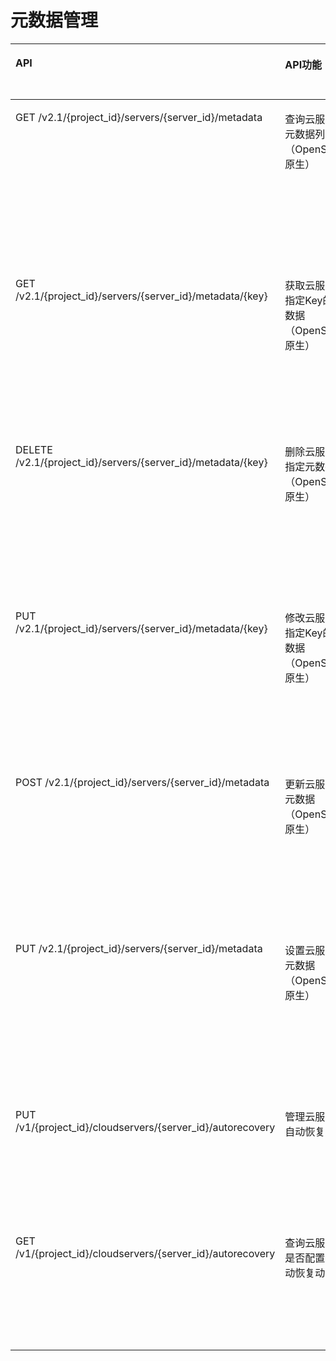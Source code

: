 # 元数据管理<a name="ZH-CN_TOPIC_0103071516"></a>

<a name="table144485372515"></a>
<table><thead align="left"><tr id="row7456538256"><th class="cellrowborder" valign="top" width="35.64356435643564%" id="mcps1.1.5.1.1"><p id="p104512532258"><a name="p104512532258"></a><a name="p104512532258"></a>API</p>
</th>
<th class="cellrowborder" valign="top" width="18.81188118811881%" id="mcps1.1.5.1.2"><p id="p10605125713535"><a name="p10605125713535"></a><a name="p10605125713535"></a>API功能</p>
</th>
<th class="cellrowborder" valign="top" width="25.742574257425744%" id="mcps1.1.5.1.3"><p id="p84525314251"><a name="p84525314251"></a><a name="p84525314251"></a>授权项</p>
</th>
<th class="cellrowborder" valign="top" width="19.801980198019802%" id="mcps1.1.5.1.4"><p id="p11249625124315"><a name="p11249625124315"></a><a name="p11249625124315"></a>授权项作用域</p>
</th>
</tr>
</thead>
<tbody><tr id="row74519536251"><td class="cellrowborder" valign="top" width="35.64356435643564%" headers="mcps1.1.5.1.1 "><p id="p1153135543716"><a name="p1153135543716"></a><a name="p1153135543716"></a>GET /v2.1/{project_id}/servers/{server_id}/metadata</p>
</td>
<td class="cellrowborder" valign="top" width="18.81188118811881%" headers="mcps1.1.5.1.2 "><p id="p78710464433"><a name="p78710464433"></a><a name="p78710464433"></a>查询云服务器元数据列表（OpenStack原生）</p>
</td>
<td class="cellrowborder" valign="top" width="25.742574257425744%" headers="mcps1.1.5.1.3 "><a name="ul58974106263"></a><a name="ul58974106263"></a><ul id="ul58974106263"><li>ecs:servers:listMetadata</li></ul>
</td>
<td class="cellrowborder" valign="top" width="19.801980198019802%" headers="mcps1.1.5.1.4 "><a name="ul0489728233"></a><a name="ul0489728233"></a><ul id="ul0489728233"><li>支持：</li></ul>
<p id="p4505928837"><a name="p4505928837"></a><a name="p4505928837"></a>项目(Project)</p>
<p id="p1950519283318"><a name="p1950519283318"></a><a name="p1950519283318"></a></p>
<a name="ul950582810311"></a><a name="ul950582810311"></a><ul id="ul950582810311"><li>不支持：</li></ul>
<p id="p250522819317"><a name="p250522819317"></a><a name="p250522819317"></a>企业项目(Enterprise Project)</p>
</td>
</tr>
<tr id="row154545313252"><td class="cellrowborder" valign="top" width="35.64356435643564%" headers="mcps1.1.5.1.1 "><p id="p7601164133811"><a name="p7601164133811"></a><a name="p7601164133811"></a>GET /v2.1/{project_id}/servers/{server_id}/metadata/{key}</p>
</td>
<td class="cellrowborder" valign="top" width="18.81188118811881%" headers="mcps1.1.5.1.2 "><p id="p087124612434"><a name="p087124612434"></a><a name="p087124612434"></a>获取云服务器指定Key的元数据（OpenStack原生）</p>
</td>
<td class="cellrowborder" valign="top" width="25.742574257425744%" headers="mcps1.1.5.1.3 "><a name="ul289781082619"></a><a name="ul289781082619"></a><ul id="ul289781082619"><li>ecs:servers:getMetadata</li></ul>
</td>
<td class="cellrowborder" valign="top" width="19.801980198019802%" headers="mcps1.1.5.1.4 "><a name="ul121568314614"></a><a name="ul121568314614"></a><ul id="ul121568314614"><li>支持：</li></ul>
<p id="p20172231366"><a name="p20172231366"></a><a name="p20172231366"></a>项目(Project)</p>
<p id="p1017203111615"><a name="p1017203111615"></a><a name="p1017203111615"></a></p>
<a name="ul217253111616"></a><a name="ul217253111616"></a><ul id="ul217253111616"><li>不支持：</li></ul>
<p id="p1617210317615"><a name="p1617210317615"></a><a name="p1617210317615"></a>企业项目(Enterprise Project)</p>
</td>
</tr>
<tr id="row1745115392512"><td class="cellrowborder" valign="top" width="35.64356435643564%" headers="mcps1.1.5.1.1 "><p id="p84681716163817"><a name="p84681716163817"></a><a name="p84681716163817"></a>DELETE /v2.1/{project_id}/servers/{server_id}/metadata/{key}</p>
</td>
<td class="cellrowborder" valign="top" width="18.81188118811881%" headers="mcps1.1.5.1.2 "><p id="p8871646154319"><a name="p8871646154319"></a><a name="p8871646154319"></a>删除云服务器指定元数据（OpenStack原生）</p>
</td>
<td class="cellrowborder" valign="top" width="25.742574257425744%" headers="mcps1.1.5.1.3 "><a name="ul198970103261"></a><a name="ul198970103261"></a><ul id="ul198970103261"><li>ecs:servers:setMetadata</li></ul>
</td>
<td class="cellrowborder" valign="top" width="19.801980198019802%" headers="mcps1.1.5.1.4 "><a name="ul1514211409616"></a><a name="ul1514211409616"></a><ul id="ul1514211409616"><li>支持：</li></ul>
<p id="p3142140264"><a name="p3142140264"></a><a name="p3142140264"></a>项目(Project)</p>
<p id="p151428409616"><a name="p151428409616"></a><a name="p151428409616"></a></p>
<a name="ul9142740961"></a><a name="ul9142740961"></a><ul id="ul9142740961"><li>不支持：</li></ul>
<p id="p8142540261"><a name="p8142540261"></a><a name="p8142540261"></a>企业项目(Enterprise Project)</p>
</td>
</tr>
<tr id="row54513538256"><td class="cellrowborder" valign="top" width="35.64356435643564%" headers="mcps1.1.5.1.1 "><p id="p1163717278380"><a name="p1163717278380"></a><a name="p1163717278380"></a>PUT /v2.1/{project_id}/servers/{server_id}/metadata/{key}</p>
</td>
<td class="cellrowborder" valign="top" width="18.81188118811881%" headers="mcps1.1.5.1.2 "><p id="p1487115466433"><a name="p1487115466433"></a><a name="p1487115466433"></a>修改云服务器指定Key的元数据（OpenStack原生）</p>
</td>
<td class="cellrowborder" valign="top" width="25.742574257425744%" headers="mcps1.1.5.1.3 "><a name="ul58974107265"></a><a name="ul58974107265"></a><ul id="ul58974107265"><li>ecs:servers:setMetadata</li></ul>
</td>
<td class="cellrowborder" valign="top" width="19.801980198019802%" headers="mcps1.1.5.1.4 "><a name="ul17844344162"></a><a name="ul17844344162"></a><ul id="ul17844344162"><li>支持：</li></ul>
<p id="p17860164413618"><a name="p17860164413618"></a><a name="p17860164413618"></a>项目(Project)</p>
<p id="p16860114412616"><a name="p16860114412616"></a><a name="p16860114412616"></a></p>
<a name="ul9860164411614"></a><a name="ul9860164411614"></a><ul id="ul9860164411614"><li>不支持：</li></ul>
<p id="p1986019446611"><a name="p1986019446611"></a><a name="p1986019446611"></a>企业项目(Enterprise Project)</p>
</td>
</tr>
<tr id="row1745205314257"><td class="cellrowborder" valign="top" width="35.64356435643564%" headers="mcps1.1.5.1.1 "><p id="p14427183918386"><a name="p14427183918386"></a><a name="p14427183918386"></a>POST /v2.1/{project_id}/servers/{server_id}/metadata</p>
</td>
<td class="cellrowborder" valign="top" width="18.81188118811881%" headers="mcps1.1.5.1.2 "><p id="p787164611439"><a name="p787164611439"></a><a name="p787164611439"></a>更新云服务器元数据（OpenStack原生）</p>
</td>
<td class="cellrowborder" valign="top" width="25.742574257425744%" headers="mcps1.1.5.1.3 "><a name="ul7898710162612"></a><a name="ul7898710162612"></a><ul id="ul7898710162612"><li>ecs:servers:setMetadata</li></ul>
</td>
<td class="cellrowborder" valign="top" width="19.801980198019802%" headers="mcps1.1.5.1.4 "><a name="ul3516946562"></a><a name="ul3516946562"></a><ul id="ul3516946562"><li>支持：</li></ul>
<p id="p75324466617"><a name="p75324466617"></a><a name="p75324466617"></a>项目(Project)</p>
<p id="p25329468610"><a name="p25329468610"></a><a name="p25329468610"></a></p>
<a name="ul55324463616"></a><a name="ul55324463616"></a><ul id="ul55324463616"><li>不支持：</li></ul>
<p id="p1553216461963"><a name="p1553216461963"></a><a name="p1553216461963"></a>企业项目(Enterprise Project)</p>
</td>
</tr>
<tr id="row7451153152518"><td class="cellrowborder" valign="top" width="35.64356435643564%" headers="mcps1.1.5.1.1 "><p id="p1284135014389"><a name="p1284135014389"></a><a name="p1284135014389"></a>PUT /v2.1/{project_id}/servers/{server_id}/metadata</p>
</td>
<td class="cellrowborder" valign="top" width="18.81188118811881%" headers="mcps1.1.5.1.2 "><p id="p5871114624314"><a name="p5871114624314"></a><a name="p5871114624314"></a>设置云服务器元数据（OpenStack原生）</p>
</td>
<td class="cellrowborder" valign="top" width="25.742574257425744%" headers="mcps1.1.5.1.3 "><a name="ul88981010182619"></a><a name="ul88981010182619"></a><ul id="ul88981010182619"><li>ecs:servers:setMetadata</li><li>ecs:servers:get</li></ul>
</td>
<td class="cellrowborder" valign="top" width="19.801980198019802%" headers="mcps1.1.5.1.4 "><a name="ul59225481565"></a><a name="ul59225481565"></a><ul id="ul59225481565"><li>支持：</li></ul>
<p id="p2092264811617"><a name="p2092264811617"></a><a name="p2092264811617"></a>项目(Project)</p>
<p id="p1692219481564"><a name="p1692219481564"></a><a name="p1692219481564"></a></p>
<a name="ul12922848869"></a><a name="ul12922848869"></a><ul id="ul12922848869"><li>不支持：</li></ul>
<p id="p99226485614"><a name="p99226485614"></a><a name="p99226485614"></a>企业项目(Enterprise Project)</p>
</td>
</tr>
<tr id="row12910751192118"><td class="cellrowborder" valign="top" width="35.64356435643564%" headers="mcps1.1.5.1.1 "><p id="p5112171122214"><a name="p5112171122214"></a><a name="p5112171122214"></a>PUT /v1/{project_id}/cloudservers/{server_id}/autorecovery</p>
</td>
<td class="cellrowborder" valign="top" width="18.81188118811881%" headers="mcps1.1.5.1.2 "><p id="p58711146174315"><a name="p58711146174315"></a><a name="p58711146174315"></a>管理云服务器自动恢复动作</p>
</td>
<td class="cellrowborder" valign="top" width="25.742574257425744%" headers="mcps1.1.5.1.3 "><a name="ul611216112224"></a><a name="ul611216112224"></a><ul id="ul611216112224"><li>ecs:cloudServers:setAutoRecovery</li></ul>
</td>
<td class="cellrowborder" valign="top" width="19.801980198019802%" headers="mcps1.1.5.1.4 "><a name="ul13703155018619"></a><a name="ul13703155018619"></a><ul id="ul13703155018619"><li>支持：</li></ul>
<p id="p77031501365"><a name="p77031501365"></a><a name="p77031501365"></a>项目(Project)</p>
<p id="p27032507619"><a name="p27032507619"></a><a name="p27032507619"></a>企业项目(Enterprise Project)</p>
</td>
</tr>
<tr id="row5416859112120"><td class="cellrowborder" valign="top" width="35.64356435643564%" headers="mcps1.1.5.1.1 "><p id="p17112151192212"><a name="p17112151192212"></a><a name="p17112151192212"></a>GET /v1/{project_id}/cloudservers/{server_id}/autorecovery</p>
</td>
<td class="cellrowborder" valign="top" width="18.81188118811881%" headers="mcps1.1.5.1.2 "><p id="p58719461431"><a name="p58719461431"></a><a name="p58719461431"></a>查询云服务器是否配置了自动恢复动作</p>
</td>
<td class="cellrowborder" valign="top" width="25.742574257425744%" headers="mcps1.1.5.1.3 "><a name="ul1511215112228"></a><a name="ul1511215112228"></a><ul id="ul1511215112228"><li>ecs:cloudServers:getAutoRecovery</li></ul>
</td>
<td class="cellrowborder" valign="top" width="19.801980198019802%" headers="mcps1.1.5.1.4 "><a name="ul43280521466"></a><a name="ul43280521466"></a><ul id="ul43280521466"><li>支持：</li></ul>
<p id="p1032815215610"><a name="p1032815215610"></a><a name="p1032815215610"></a>项目(Project)</p>
<p id="p1132815521367"><a name="p1132815521367"></a><a name="p1132815521367"></a>企业项目(Enterprise Project)</p>
</td>
</tr>
</tbody>
</table>

